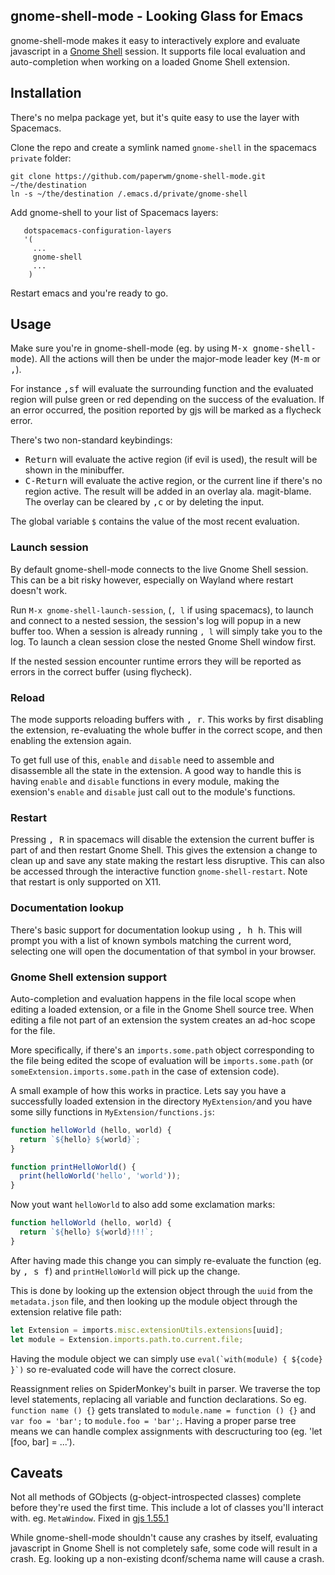 ## gnome-shell-mode - Looking Glass for Emacs

gnome-shell-mode makes it easy to interactively explore and evaluate javascript in a [Gnome Shell](https://wiki.gnome.org/Projects/GnomeShell) session. It supports file local evaluation and auto-completion when working on a loaded Gnome Shell extension.

## Installation

There's no melpa package yet, but it's quite easy to use the layer with Spacemacs.

Clone the repo and create a symlink named `gnome-shell` in the spacemacs `private` folder:
```shell
git clone https://github.com/paperwm/gnome-shell-mode.git ~/the/destination
ln -s ~/the/destination /.emacs.d/private/gnome-shell
```
Add gnome-shell to your list of Spacemacs layers:

```emacs-lisp
   dotspacemacs-configuration-layers
   '(
     ...
     gnome-shell
     ...
    )
```

Restart emacs and you're ready to go.

## Usage

Make sure you're in gnome-shell-mode (eg. by using <kbd>M-x gnome-shell-mode</kbd>). All the actions will then be under the major-mode leader key (<kbd>M-m</kbd> or <kbd>,</kbd>).

For instance <kbd>,sf</kbd> will evaluate the surrounding function and the evaluated region will pulse green or red depending on the success of the evaluation. If an error occurred, the position reported by gjs will be marked as a flycheck error.

There's two non-standard keybindings:
- <kbd>Return</kbd> will evaluate the active region (if evil is used), the result will be shown in the minibuffer.
- <kbd>C-Return</kbd> will evaluate the active region, or the current line if there's no region active. The result will be added in an overlay ala. magit-blame. The overlay can be cleared by <kbd>,c</kbd> or by deleting the input.

The global variable `$` contains the value of the most recent evaluation.

### Launch session

By default gnome-shell-mode connects to the live Gnome Shell session. This can be a bit risky however, especially on Wayland where restart doesn't work.

Run `M-x gnome-shell-launch-session`, (`, l` if using spacemacs), to launch and connect to a nested session, the session's log will popup in a new buffer too. When a session is already running `, l`  will simply take you to the log. To launch a clean session close the nested Gnome Shell window first.

If the nested session encounter runtime errors they will be reported as errors in the correct buffer (using flycheck).

### Reload

The mode supports reloading buffers with <kbd>, r</kbd>. This works by first disabling the extension, re-evaluating the whole buffer in the correct scope, and then enabling the extension again.

To get full use of this, `enable` and `disable` need to assemble and disassemble all the state in the extension. A good way to handle this is having `enable` and `disable` functions in every module, making the exension's `enable` and `disable` just call out to the module's functions.

### Restart

Pressing <kbd>, R</kbd> in spacemacs will disable the extension the current buffer is part of and then restart Gnome Shell. This gives the extension a change to clean up and save any state making the restart less disruptive. This can also be accessed through the interactive function `gnome-shell-restart`. Note that restart is only supported on X11.

### Documentation lookup

There's basic support for documentation lookup using <kbd>, h h</kbd>. This will prompt you with a list of known symbols matching the current word, selecting one will open the documentation of that symbol in your browser.

### Gnome Shell extension support

Auto-completion and evaluation happens in the file local scope when editing a loaded extension, or a file in the Gnome Shell source tree. When editing a file not part of an extension the system creates an ad-hoc scope for the file.

More specifically, if there's an `imports.some.path` object corresponding to the file being edited the scope of evaluation will be `imports.some.path` (or `someExtension.imports.some.path` in the case of extension code).

A small example of how this works in practice. Lets say you have a successfully loaded extension in the directory `MyExtension/`and you have some silly functions in `MyExtension/functions.js`:

```javascript
function helloWorld (hello, world) {
  return `${hello} ${world}`;
}

function printHelloWorld() {
  print(helloWorld('hello', 'world'));
}

```

Now yout want `helloWorld` to also add some exclamation marks:
```javascript
function helloWorld (hello, world) {
  return `${hello} ${world}!!!`;
}
```

After having made this change you can simply re-evaluate the function (eg. by <kbd>, s f</kbd>) and `printHelloWorld` will pick up the change.

This is done by looking up the extension object through the `uuid` from the `metadata.json` file, and then looking up the module object through the extension relative file path:
 ```javascript
let Extension = imports.misc.extensionUtils.extensions[uuid];
let module = Extension.imports.path.to.current.file;
```

Having the module object we can simply use ``eval(`with(module) { ${code} }`)`` so re-evaluated code will have the correct closure.

Reassignment relies on SpiderMonkey's built in parser. We traverse the top level statements, replacing all variable and function declarations. So eg. `function name () {}` gets translated to `module.name = function () {}` and `var foo = 'bar';` to `module.foo = 'bar';`. Having a proper parse tree means we can handle complex assignments with descructuring too (eg. 'let [foo, bar] = ...').

## Caveats

Not all methods of GObjects (g-object-introspected classes) complete before they're used the first time. This include a lot of classes you'll interact with. eg. `MetaWindow`. Fixed in [gjs 1.55.1](https://gitlab.gnome.org/GNOME/gjs/commit/8e982d37e9fd9adcf9e87573d91cbffaf1e7b509)

While gnome-shell-mode shouldn't cause any crashes by itself, evaluating javascript in Gnome Shell is not completely safe, some code will result in a crash. Eg. looking up a non-existing dconf/schema name will cause a crash.
